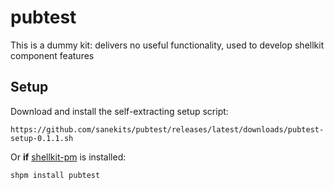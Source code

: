 # pubtest
This is a dummy kit: delivers no useful functionality, used to develop shellkit component features

## Setup

Download and install the self-extracting setup script:

    https://github.com/sanekits/pubtest/releases/latest/downloads/pubtest-setup-0.1.1.sh

Or **if** [shellkit-pm](https://github.com/sanekits/shellkit-pm) is installed:

    shpm install pubtest

##
